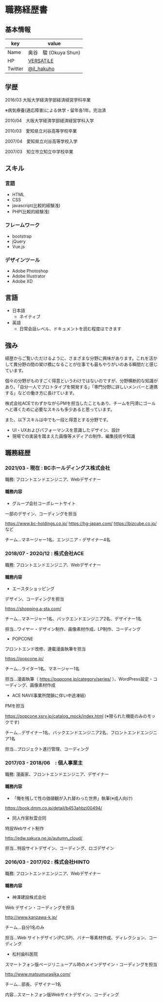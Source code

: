 # 職務経歴書

## 基本情報

|key|value|
|---|-----|
|Name|奥谷　駿 (Okuya Shun)|
|HP|[VERSATiLE](https://edw.sakura.ne.jp)|
|Twitter|[@il_hakuho](https://twitter.com/il_hakuho)|

## 学歴

2016/03 大阪大学経済学部経済経営学科卒業

※病気療養(適応障害)による休学・留年各1年。完治済

2010/04　大阪大学経済学部経済経営学科入学

2010/03　愛知県立刈谷高等学校卒業

2007/04　愛知県立刈谷高等学校入学

2007/03　知立市立知立中学校卒業

## スキル
### 言語

- HTML
- CSS
- javascript(比較的経験浅)
- PHP(比較的経験浅)

### フレームワーク

- bootstrap
- jQuery
- Vue.js

### デザインツール

- Adobe Photoshop
- Adobe Illustrator
- Adobe XD

## 言語

- 日本語
  - ネイティブ
- 英語
  - 日常会話レベル、ドキュメントを読む程度はできます

## 強み

経歴からご覧いただけるように、さまざまな分野に興味があります。これを活かして異分野の間の架け橋になることが仕事でも最もやりがいのある瞬間だと感じています。

個々の分野がものすごく得意というわけではないのですが、分野横断的な知識があり、「自分一人でプロトタイプを開発する」「専門分野に詳しいメンバーと連携する」などの働き方に長けています。

株式会社ACEでわずかながらPMを担当したこともあり、チームを円滑にゴールへと導くために必要なスキルも多少あると思っています。

また、以下スキルは中でも一段と得意とする分野です。
- UI・UXおよびパフォーマンスを意識したデザイン、設計
- 現場での実装を踏まえた画像等メディアの制作、編集技術や知識

## 職務経歴

### 2021/03 - 現在 : BCホールディングス株式会社

職務: フロントエンドエンジニア、Webデザイナー

#### 職務内容

- グループ会社コーポレートサイト

一部のデザイン、コーディングを担当

https://www.bc-holdings.co.jp/
https://hg-japan.com/
https://bizcube.co.jp/
など

チーム…マネージャー1名、エンジニア・デザイナー4名

### 2018/07 - 2020/12 : 株式会社ACE

職務: フロントエンドエンジニア、Webデザイナー

#### 職務内容

- エースタショッピング

デザイン、コーディングを担当

https://shopping.a-sta.com/

チーム…マネージャー1名、バックエンドエンジニア2名、デザイナー1名

担当…ワイヤー・デザイン制作、画像素材作成、LP制作、コーディング
- POPCONE

フロントエンド改修、連載漫画執筆を担当

https://popcone.jp/

チーム…ライター1名、マネージャー1名

担当…漫画執筆（ https://popcone.jp/category/series/ ）、WordPress設定・コーディング、画像素材作成
- ACE NAVI(事業所閉鎖に伴い中途凍結)

PMを担当

https://popcone.xsrv.jp/catalog_mock/index.html (※限られた機能のみのモックです)

チーム…デザイナー1名、バックエンドエンジニア2名、フロントエンドエンジニア1名

担当…プロジェクト進行管理、コーディング

### 2017/03 - 2018/06　: 個人事業主

職務: 漫画家、フロントエンドエンジニア、デザイナー

#### 職務内容

- 「俺を残して性の価値観が入れ替わった世界」執筆(※成人向け)

https://book.dmm.co.jp/detail/b453ahbzi00494/
- 同人作家秋雲合同

特設Webサイト制作

http://edw.sakura.ne.jp/autumn_cloud/

担当…特設サイトデザイン、コーディング、ロゴデザイン

### 2016/03 - 2017/02 : 株式会社HINTO

職務: フロントエンドエンジニア、Webデザイナー

#### 職務内容

- 神澤建設株式会社

Web デザイン・コーディングを担当

http://www.kanzawa-k.jp/

チーム…自分1名のみ

担当…Web サイトデザイン(PC,SP)、バナー等素材作成、ディレクション、コーディング
- 松村歯科医院

スマートフォン版ページリニューアル時のメインデザイン・コーディングを担当

http://www.matsumurasika.com/

チーム…部長、デザイナー1名

内容…スマートフォン版Webサイトデザイン、コーディング
